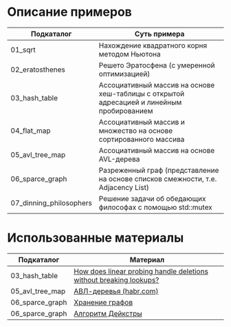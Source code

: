 # Описание примеров

| Подкаталог              | Суть примера                                                                              |
| ----------------------- | ----------------------------------------------------------------------------------------- |
| 01_sqrt                 | Нахождение квадратного корня методом Ньютона                                              |
| 02_eratosthenes         | Решето Эратосфена (с умеренной оптимизацией)                                              |
| 03_hash_table           | Ассоциативный массив на основе хеш-таблицы с открытой адресацией и линейным пробированием |
| 04_flat_map             | Ассоциативный массив и множество на основе сортированного массива                         |
| 05_avl_tree_map         | Ассоциативный массив на основе AVL-дерева                                                 |
| 06_sparce_graph         | Разреженный граф (представление на основе списков смежности, т.е. Adjacency List)         |
| 07_dinning_philosophers | Решение задачи об обедающих философах с помощью std::mutex                                |

# Использованные материалы

| Подкаталог      | Материал                                                                                                            |
| --------------- | ------------------------------------------------------------------------------------------------------------------- |
| 03_hash_table   | [How does linear probing handle deletions without breaking lookups?](https://stackoverflow.com/questions/60641061/) |
| 05_avl_tree_map | [АВЛ-деревья (habr.com)](https://habr.com/ru/articles/150732/)                                                      |
| 06_sparce_graph | [Хранение графов](https://ru.algorithmica.org/cs/graph-traversals/storing-graphs/)                                  |
| 06_sparce_graph | [Алгоритм Дейкстры](https://ru.algorithmica.org/cs/shortest-paths/dijkstra/)                                        |
